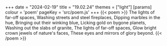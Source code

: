 +++
date = "2024-02-19"
title = "19.02.24"
themes = ["light"]
[params]
  colour = 'poem'
  pageKey = 'src/poem.js'
+++
{{< poem >}}
The lights of far-off spaces,
Washing streets and steel fireplaces,
Dipping marbles in the hue,
Bringing out their winking blue,
Licking gold on bygone planets,
Washing out the slabs of granite,
The lights of far-off spaces,
Glow bright crown jewels of nature's faces,
These eyes and mirrors of glory beyond.
{{< /poem >}}